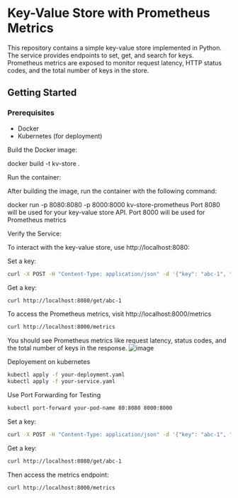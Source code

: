 # Key-Value Store with Prometheus Metrics

This repository contains a simple key-value store implemented in Python. The service provides endpoints to set, get, and search for keys. Prometheus metrics are exposed to monitor request latency, HTTP status codes, and the total number of keys in the store.

## Getting Started

### Prerequisites

- Docker
- Kubernetes (for deployment)

Build the Docker image:

docker build -t kv-store .

Run the container:

After building the image, run the container with the following command:

docker run -p 8080:8080 -p 8000:8000 kv-store-prometheus
Port 8080 will be used for your key-value store API.
Port 8000 will be used for Prometheus metrics

Verify the Service:

To interact with the key-value store, use http://localhost:8080:

Set a key:
 ```bash
curl -X POST -H "Content-Type: application/json" -d '{"key": "abc-1", "value": "123"}' http://localhost:8080/set
 ```
Get a key:
```bash
curl http://localhost:8080/get/abc-1
```
To access the Prometheus metrics, visit http://localhost:8000/metrics 
```bash
curl http://localhost:8000/metrics
```
You should see Prometheus metrics like request latency, status codes, and the total number of keys in the response.
![image](https://github.com/user-attachments/assets/e6b22707-5a28-4766-b6a4-13aaf649db55)

Deployement on kubernetes
```bash
kubectl apply -f your-deployment.yaml
kubectl apply -f your-service.yaml
```
Use Port Forwarding for Testing
```bash
kubectl port-forward your-pod-name 80:8080 8000:8000 
```
Set a key:
 ```bash
curl -X POST -H "Content-Type: application/json" -d '{"key": "abc-1", "value": "123"}' http://localhost:8080/set
 ```
Get a key:
```bash
curl http://localhost:8080/get/abc-1
```
Then access the metrics endpoint:

```bash
curl http://localhost:8000/metrics
```










